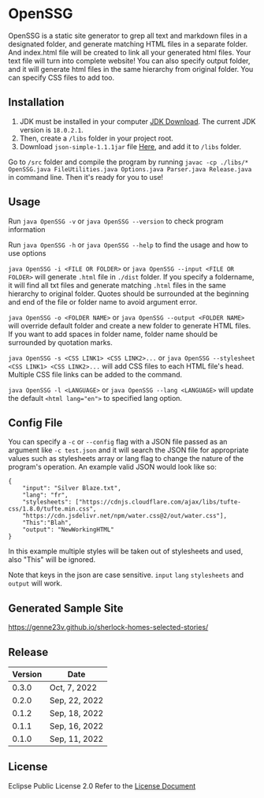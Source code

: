 # OpenSSG
OpenSSG is a static site generator to grep all text and markdown files in a designated folder, and generate matching HTML files in a separate folder. And index.html file will be created to link all your generated html files. Your text file will turn into complete website! You can also specify output folder, and it will generate html files in the same hierarchy from original folder. You can specify CSS files to add too. 

## Installation
1. JDK must be installed in your computer [JDK Download](https://www.oracle.com/java/technologies/downloads/). The current JDK version is `18.0.2.1`. <br />
2. Then, create a `/libs` folder in your project root. 
3. Download `json-simple-1.1.1jar` file [Here](https://repo1.maven.org/maven2/com/googlecode/json-simple/json-simple/1.1.1/), and add it to `/libs` folder. 

Go to `/src` folder and compile the program by running `javac -cp ./libs/* OpenSSG.java FileUtilities.java Options.java Parser.java Release.java` in command line. Then it's ready for you to use! 

## Usage
Run `java OpenSSG -v` or `java OpenSSG --version` to check program information

Run `java OpenSSG -h` or `java OpenSSG --help` to find the usage and how to use options

`java OpenSSG -i <FILE OR FOLDER>` or `java OpenSSG --input <FILE OR FOLDER>` will generate `.html` file in `./dist` folder. If you specify a foldername, it will find all txt files and generate matching `.html` files in the same hierarchy to original folder. Quotes should be surrounded at the beginning and end of the file or folder name to avoid argument error.

`java OpenSSG -o <FOLDER NAME>` or `java OpenSSG --output <FOLDER NAME>` will override default folder and create a new folder to generate HTML files. If you want to add spaces in folder name, folder name should be surrounded by quotation marks. 

`java OpenSSG -s <CSS LINK1> <CSS LINK2>...` or `java OpenSSG --stylesheet <CSS LINK1> <CSS LINK2>...` will add CSS files to each HTML file's head. Multiple CSS file links can be added to the command.

`java OpenSSG -l <LANGUAGE>` or `java OpenSSG --lang <LANGUAGE>` will update the default `<html lang="en">` to specified lang option.

## Config File
You can specify a `-c` or `--config` flag with a JSON file passed as an argument like `-c test.json` and it will search the JSON file for appropriate values such as stylesheets array or lang flag to change the nature of the program's operation. An example valid JSON would look like so:

```
{
    "input": "Silver Blaze.txt",
    "lang": "fr",
    "stylesheets": ["https://cdnjs.cloudflare.com/ajax/libs/tufte-css/1.8.0/tufte.min.css",
    "https://cdn.jsdelivr.net/npm/water.css@2/out/water.css"],
    "This":"Blah",
    "output": "NewWorkingHTML"
}
```

In this example multiple styles will be taken out of stylesheets and used, also "This" will be ignored.

Note that keys in the json are case sensitive. `input` `lang` `stylesheets` and `output` will work.

## Generated Sample Site 
https://genne23v.github.io/sherlock-homes-selected-stories/

## Release
| Version | Date          |
|--------|---------------|
| 0.3.0 | Oct, 7, 2022 |
| 0.2.0  | Sep, 22, 2022 |
| 0.1.2  | Sep, 18, 2022 |
| 0.1.1  | Sep, 16, 2022 |
| 0.1.0  | Sep, 11, 2022 |



## License
Eclipse Public License 2.0
Refer to the [License Document](https://github.com/Genne23v/wk-ssg/blob/master/LICENSE)
